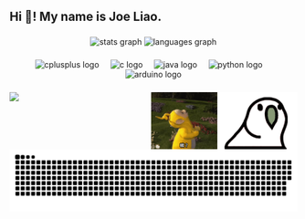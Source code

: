 <h2 align="left">Hi 👋! My name is Joe Liao.</h2>

###

<div align="center">
  <img src="https://github-readme-stats.vercel.app/api?username=0857boy&hide_title=false&hide_rank=false&show_icons=true&include_all_commits=true&count_private=true&disable_animations=false&theme=rose_pine&locale=en&hide_border=false" height="150" alt="stats graph"  />
  <img src="https://github-readme-stats.vercel.app/api/top-langs?username=0857boy&locale=en&hide_title=false&layout=compact&card_width=320&langs_count=5&theme=rose_pine&hide_border=false" height="150" alt="languages graph"  />
</div>

###

<div align="center">
  <img src="https://cdn.jsdelivr.net/gh/devicons/devicon/icons/cplusplus/cplusplus-original.svg" height="30" alt="cplusplus logo"  />
  <img width="12" />
  <img src="https://cdn.jsdelivr.net/gh/devicons/devicon/icons/c/c-original.svg" height="30" alt="c logo"  />
  <img width="12" />
  <img src="https://cdn.jsdelivr.net/gh/devicons/devicon/icons/java/java-original.svg" height="30" alt="java logo"  />
  <img width="12" />
  <img src="https://cdn.jsdelivr.net/gh/devicons/devicon/icons/python/python-original.svg" height="30" alt="python logo"  />
  <img width="12" />
  <img src="https://cdn.jsdelivr.net/gh/devicons/devicon/icons/arduino/arduino-original.svg" height="30" alt="arduino logo"  />
</div>



###
<div allign="center">
  <img align="left"src=https://leetcard.jacoblin.cool/joe3727?theme=wtf&font=Yusei%20Magic>
  <img align="right" height="100" src="./picture/shakeMeme.gif"  />
  <img align="right" height="100" src="./picture/whoAmI.gif"  />
  


###

<img src="https://raw.githubusercontent.com/0857boy/0857boy/output/snake.svg" alt="Snake animation" />

###

